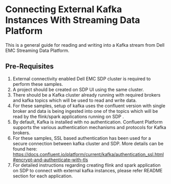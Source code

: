 # Connecting External Kafka Instances With Streaming Data Platform
This is a general guide for reading and writing into a Kafka stream from Dell EMC Streaming Data Platform.

## Pre-Requisites
1. External connectivity enabled Dell EMC SDP cluster is required to perform these samples. 
2. A project should be created on SDP UI using the same cluster.
3. There should be a Kafka cluster already running with required brokers and kafka topics which will be used to read and write data. 
4. For these samples, setup of kafka uses the confluent version with single broker and data is being ingested into one of the topics which will be read by the flink/spark applications running on SDP .
5. By default, Kafka is installed with no authentication. Confluent Platform supports the various authentication mechanisms and protocols for Kafka brokers.
6. For these samples, SSL based authentication has been used for a secure connection between kafka cluster and SDP. More details can be found here: https://docs.confluent.io/platform/current/kafka/authentication_ssl.html#encrypt-and-authenticate-with-tls
7. For detailed instructions regarding creating flink and spark application on SDP to connect with external kafka instances, please refer README section for each application.

